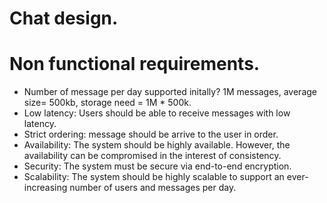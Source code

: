 # Chat design.
# Non functional requirements.
- Number of message per day supported initally? 1M messages, average size= 500kb, storage need = 1M * 500k.
- Low latency: Users should be able to receive messages with low latency.
- Strict ordering: message should be arrive to the user in order. 
- Availability: The system should be highly available. However, the availability can be compromised in the interest of consistency.
- Security: The system must be secure via end-to-end encryption.
- Scalability: The system should be highly scalable to support an ever-increasing number of users and messages per day.
